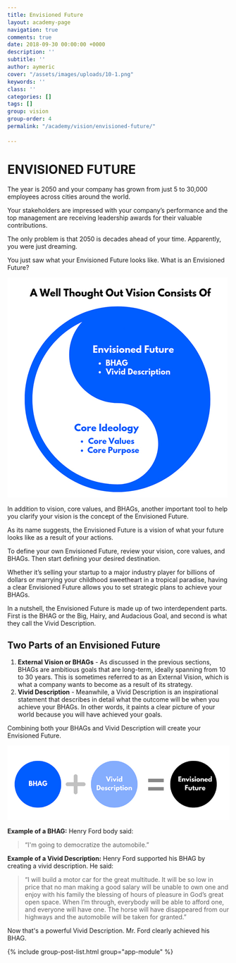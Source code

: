 ```yaml
---
title: Envisioned Future
layout: academy-page
navigation: true
comments: true
date: 2018-09-30 00:00:00 +0000
description: ''
subtitle: ''
author: aymeric
cover: "/assets/images/uploads/10-1.png"
keywords: ''
class: ''
categories: []
tags: []
group: vision
group-order: 4
permalink: "/academy/vision/envisioned-future/"

---
```

# ENVISIONED FUTURE

The year is 2050 and your company has grown from just 5 to 30,000 employees across cities around the world.

Your stakeholders are impressed with your company’s performance and the top management are receiving leadership awards for their valuable contributions.

The only problem is that 2050 is decades ahead of your time. Apparently, you were just dreaming.

You just saw what your Envisioned Future looks like. What is an Envisioned Future?

![](/assets/images/uploads/envisioned-future.jpg)

In addition to vision, core values, and BHAGs, another important tool to help you clarify your vision is the concept of the Envisioned Future.

As its name suggests, the Envisioned Future is a vision of what your future looks like as a result of your actions.

To define your own Envisioned Future, review your vision, core values, and BHAGs. Then start defining your desired destination.

Whether it’s selling your startup to a major industry player for billions of dollars or marrying your childhood sweetheart in a tropical paradise, having a clear Envisioned Future allows you to set strategic plans to achieve your BHAGs.

In a nutshell, the Envisioned Future is made up of two interdependent parts. First is the BHAG or the Big, Hairy, and Audacious Goal, and second is what they call the Vivid Description.

## Two Parts of an Envisioned Future

1. **External Vision or BHAGs** - As discussed in the previous sections, BHAGs are ambitious goals that are long-term, ideally spanning from 10 to 30 years. This is sometimes referred to as an External Vision, which is what a company wants to become as a result of its strategy.
2. **Vivid Description** - Meanwhile, a Vivid Description is an inspirational statement that describes in detail what the outcome will be when you achieve your BHAGs. In other words, it paints a clear picture of your world because you will have achieved your goals.

Combining both your BHAGs and Vivid Description will create your Envisioned Future.

![](/assets/images/uploads/envisioned-future-2.jpg)

**Example of a BHAG:** Henry Ford body said:

> “I'm going to democratize the automobile.”

**Example of a Vivid Description:** Henry Ford supported his BHAG by creating a vivid description. He said:

> “I will build a motor car for the great multitude. It will be so low in price that no man making a good salary will be unable to own one and enjoy with his family the blessing of hours of pleasure in God’s great open space. When I’m through, everybody will be able to afford one, and everyone will have one. The horse will have disappeared from our highways and the automobile will be taken for granted.”

Now that's a powerful Vivid Description. Mr. Ford clearly achieved his BHAG.

<div class='post-feed'>

{% include group-post-list.html group="app-module" %}

</div>